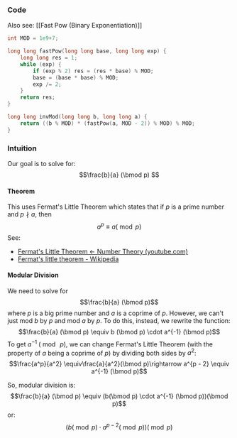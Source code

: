 ### Code
Also see: [[Fast Pow (Binary Exponentiation)]]

```cpp
int MOD = 1e9+7;

long long fastPow(long long base, long long exp) {
	long long res = 1;
	while (exp) {
		if (exp % 2) res = (res * base) % MOD;
		base = (base * base) % MOD;
		exp /= 2;
	}
	return res;
}

long long invMod(long long b, long long a) {
    return ((b % MOD) * (fastPow(a, MOD - 2)) % MOD) % MOD;
}
```
### Intuition
Our goal is to solve for:
$$\frac{b}{a} (\bmod p) $$
#### Theorem
This uses Fermat's Little Theorem which states that if $p$ is a prime number and $p \nmid a$, then
$$a^p \equiv a(\bmod p)$$
See: 
* [Fermat's Little Theorem ← Number Theory (youtube.com)](https://www.youtube.com/watch?v=w0ZQvZLx2KA)
* [Fermat's little theorem - Wikipedia](https://en.wikipedia.org/wiki/Fermat%27s_little_theorem)

#### Modular Division
We need to solve for 
$$\frac{b}{a} (\bmod p)$$
where $p$ is a big prime number and $a$ is a coprime of $p$. However, we can't just mod $b$ by $p$ and mod $a$ by $p$. To do this, instead, we rewrite the function:
$$\frac{b}{a} (\bmod p) \equiv b (\bmod p) \cdot a^{-1} (\bmod p)$$
To get $a^{-1} \; (\bmod\; p)$, we can change Fermat's Little Theorem (with the property of $a$ being a coprime of $p$) by dividing both sides by $a^2$:
$$\frac{a^p}{a^2} \equiv\frac{a}{a^2}(\bmod p)\rightarrow a^{p - 2}  \equiv a^{-1} (\bmod p)$$

So, modular division is:
$$\frac{b}{a} (\bmod p) \equiv (b(\bmod p) \cdot a^{-1} (\bmod p))(\bmod p)$$
or:
$$(b (\bmod p) \cdot a^{p-2} (\bmod p)) (\bmod p)$$